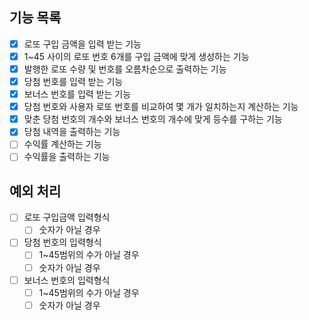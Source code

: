 ## 기능 목록

- [x] 로또 구입 금액을 입력 받는 기능
- [x] 1~45 사이의 로또 번호 6개를 구입 금액에 맞게 생성하는 기능
- [x] 발행한 로또 수량 및 번호를 오름차순으로 출력하는 기능 
- [x] 당첨 번호를 입력 받는 기능
- [x] 보너스 번호를 입력 받는 기능
- [x] 당첨 번호와 사용자 로또 번호를 비교하여 몇 개가 일치하는지 계산하는 기능
- [x] 맞춘 당첨 번호의 개수와 보너스 번호의 개수에 맞게 등수를 구하는 기능  
- [x] 당첨 내역을 출력하는 기능
- [ ] 수익률 계산하는 기능  
- [ ] 수익률을 출력하는 기능  

## 예외 처리

- [ ] 로또 구입금액 입력형식  
  - [ ] 숫자가 아닐 경우

- [ ] 당첨 번호의 입력형식  
  - [ ] 1~45범위의 수가 아닐 경우
  - [ ] 숫자가 아닐 경우
    
- [ ] 보너스 번호의 입력형식  
  - [ ] 1~45범위의 수가 아닐 경우
  - [ ] 숫자가 아닐 경우